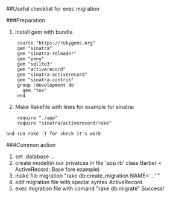 ##Useful checklist for exec migration

###Preparation

1. install gem with bundle
```
    source "https://rubygems.org"
    gem "sinatra"
    gem "sinatra-reloader"
    gem "pony"
    gem "sqlite3"
    gem "activerecord"
    gem "sinatra-activerecord"
    gem "sinatra-contrib"
    group :development do
      gem "tux"
    end
```

2. Make Rakefile with lines for example for sinatra:
```
    require "./app"
    require "sinatra/activerecord/rake"
```

    and run rake -T for check it's work

###Common action

1. set :database ...
2. create model(in our privatcse in file 'app.rb' class Barber < ActiveRecord::Base fore example)
3. make file migration "rake db:create_migration NAME='...' "
4. edit migration file with special syntax ActiveRecord
5. exec migration file with comand "rake db:migrate" Success!